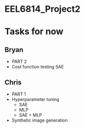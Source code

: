 # EEL6814_Project2

# Tasks for now

## Bryan
- PART 2
- Cost function testing SAE

## Chris
- PART 1 
- Hyperparameter tuning
    - SAE
    - MLP
    - SAE + MLP
- Synthetic image generation